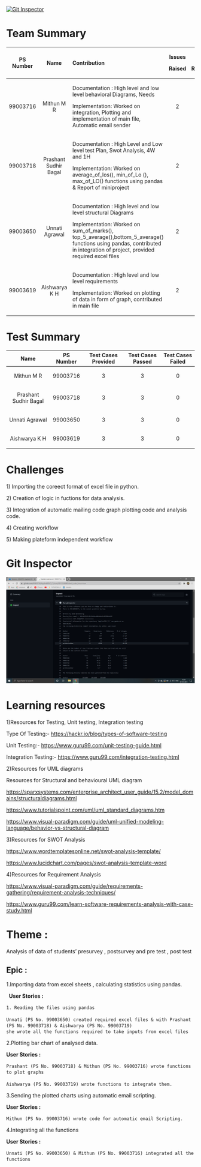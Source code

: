 [![Git Inspector](https://github.com/99003716/AppliedSDLC_C1/actions/workflows/gitinspector.yml/badge.svg)](https://github.com/99003716/AppliedSDLC_C1/actions/workflows/gitinspector.yml)


# Team Summary 

|<p></p><p>**PS Number**</p>|<p></p><p>**Name**</p>|<p></p><p>**Contribution**</p>|<p>**Issues**</p><p>**Raised**</p>|<p>**Issues**</p><p>**Resolved**</p>|
| :-: | :-: | :- | :-: | :-: |
|<p></p><p>99003716</p><p></p>|<p></p><p>Mithun M R</p>|<p>Documentation : High level and low level behavioral Diagrams, Needs</p><p>Implementation: Worked on integration, Plotting and implementation of main file, Automatic email sender</p>|<p></p><p>2</p><p></p>|<p></p><p>2</p>|
|<p></p><p>99003718</p><p></p>|<p></p><p>Prashant Sudhir Bagal</p>|<p>Documentation : High Level and Low level test Plan, Swot Analysis, 4W and 1H</p><p>Implementation: Worked on average\_of\_los(), min\_of\_Lo (), max\_of\_LO() functions using pandas & Report of miniproject</p>|<p></p><p>2</p>|<p></p><p>2</p>|
|<p></p><p>99003650</p><p></p>|<p></p><p>Unnati Agrawal</p>|<p>Documentation : High level and low level structural Diagrams</p><p>Implementation: Worked on sum\_of\_marks(), top\_5\_average(),bottom\_5\_average() functions using pandas, contributed in integration of project, provided required excel files</p>|<p></p><p>2</p>|<p></p><p>2</p>|
|<p></p><p>99003619</p>|<p></p><p>Aishwarya K H</p>|<p>Documentation : High level and low level requirements</p><p>Implementation: Worked on plotting of data in form of graph, contributed in main file  </p>|<p></p><p>2</p>|<p></p><p>2</p>|

# Test Summary


|**Name**|**PS Number**|**Test Cases Provided**|**Test Cases Passed**|**Test Cases Failed**|
| :-: | :-: | :-: | :-: | :-: |
|<p></p><p>Mithun M R</p>|<p></p><p>99003716</p>|3|3|0|
|<p></p><p>Prashant Sudhir Bagal</p>|<p></p><p>99003718</p>|3|3|0|
|<p></p><p>Unnati Agrawal</p>|<p></p><p>99003650</p>|3|3|0|
|<p></p><p>Aishwarya K H</p>|<p></p><p>99003619</p>|3|3|0|

# Challenges

1\) Importing the coreect format of excel file in python.

2\) Creation of logic in fuctions for data analysis.

3\) Integration of automatic mailing code graph plotting code and
analysis code.

4\) Creating workflow

5\) Making plateform independent workflow

# Git Inspector 

![](Aspose.Words.d5f4dbbe-26e6-43c5-861e-ffdd91e9bed4.001.png)

# Learning resources

1\)Resources for Testing, Unit testing, Integration testing 

Type Of Testing:- https://hackr.io/blog/types-of-software-testing

Unit Testing:- https://www.guru99.com/unit-testing-guide.html

Integration Testing:- https://www.guru99.com/integration-testing.html

2\)Resources for UML diagrams

Resources for Structural and behavioural  UML diagram

https://sparxsystems.com/enterprise_architect_user_guide/15.2/model_domains/structuraldiagrams.html

https://www.tutorialspoint.com/uml/uml_standard_diagrams.htm

https://www.visual-paradigm.com/guide/uml-unified-modeling-language/behavior-vs-structural-diagram


3\)Resources for SWOT Analysis

https://www.wordtemplatesonline.net/swot-analysis-template/

https://www.lucidchart.com/pages/swot-analysis-template-word


4\)Resources for Requirement Analysis

 https://www.visual-paradigm.com/guide/requirements-gathering/requirement-analysis-techniques/ 

https://www.guru99.com/learn-software-requirements-analysis-with-case-study.html

# **Theme  :** 

Analysis of data of  students’ presurvey , postsurvey and pre test , post test

## **Epic :**

1.Importing data from excel sheets , calculating statistics using pandas.

` `**User Stories :**

    1. Reading the files using pandas

    Unnati (PS No. 99003650) created required excel files & with Prashant (PS No. 99003718) & Aishwarya (PS No. 99003719) 
    she wrote all the functions required to take inputs from excel files 

2.Plotting bar chart of analysed data.

  **User Stories :**

    Prashant (PS No. 99003718) & Mithun (PS No. 99003716) wrote functions to plot graphs

    Aishwarya (PS No. 99003719) wrote functions to integrate them.

3.Sending the plotted charts using automatic email scripting.

  **User Stories :**

    Mithun (PS No. 99003716) wrote code for automatic email Scripting.

4.Integrating all the functions
  
 **User Stories :**

    Unnati (PS No. 99003650) & Mithun (PS No. 99003716) integrated all the functions

